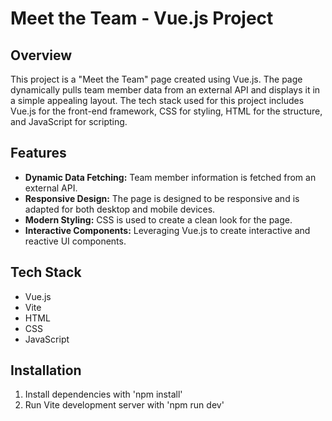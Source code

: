 # Meet the Team - Vue.js Project

## Overview
This project is a "Meet the Team" page created using Vue.js. The page dynamically pulls team member data from an external API and displays it in a simple appealing layout. The tech stack used for this project includes Vue.js for the front-end framework, CSS for styling, HTML for the structure, and JavaScript for scripting.

## Features
- **Dynamic Data Fetching:** Team member information is fetched from an external API.
- **Responsive Design:** The page is designed to be responsive and is adapted for both desktop and mobile devices.
- **Modern Styling:** CSS is used to create a clean look for the page.
- **Interactive Components:** Leveraging Vue.js to create interactive and reactive UI components.

## Tech Stack
- Vue.js
- Vite
- HTML
- CSS
- JavaScript

## Installation
1. Install dependencies with 'npm install'
2. Run Vite development server with 'npm run dev'